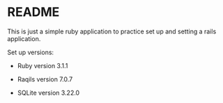# README

This is just a simple ruby application to practice set up and setting a rails application.

Set up versions:

* Ruby version 3.1.1

* Raqils version 7.0.7

* SQLite version 3.22.0
